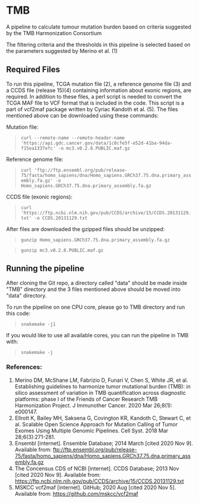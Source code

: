 # TMB
A pipeline to calculate tumour mutation burden based on criteria suggested by the TMB Harmonization Consortium


The filtering criteria and the thresholds in this pipeline is selected based on the parameters suggested by Merino et al. (1)


## Required Files

To run this pipeline, TCGA mutation file (2), a reference genome file (3) and a CCDS file (release 15)(4) containing information about exonic regions, are required. In addition to these files, a perl script is needed to convert the TCGA MAF file to VCF format that is included in the code. This script is a part of vcf2maf package written by Cyriac Kandoth et al. (5). The files mentioned above can be downloaded using these commands:

Mutation file:
> `curl --remote-name --remote-header-name 'https://api.gdc.cancer.gov/data/1c8cfe5f-e52d-41ba-94da-f15ea1337efc' -o mc3.v0.2.8.PUBLIC.maf.gz`

Reference genome file:
> `curl 'ftp://ftp.ensembl.org/pub/release-75/fasta/homo_sapiens/dna/Homo_sapiens.GRCh37.75.dna.primary_assembly.fa.gz' -o Homo_sapiens.GRCh37.75.dna.primary_assembly.fa.gz`

CCDS file (exonic regions):
> `curl 'https://ftp.ncbi.nlm.nih.gov/pub/CCDS/archive/15/CCDS.20131129.txt' -o CCDS.20131129.txt`

After files are downloaded the gzipped files should be unzipped:

> `gunzip Homo_sapiens.GRCh37.75.dna.primary_assembly.fa.gz`
  
> `gunzip mc3.v0.2.8.PUBLIC.maf.gz`
  
## Running the pipeline

After cloning the Git repo, a directory called "data" should be made inside "TMB" directory and the 3 files mentioned above should be moved into "data" directory.
  
To run the pipeline on one CPU core, please go to TMB directory and run this code:
> `snakemake -j1`
  
If you would like to use all available cores, you can run the pipeline in TMB with:
> `snakemake -j`
  
### References:
1. Merino DM, McShane LM, Fabrizio D, Funari V, Chen S, White JR, et al. Establishing guidelines to harmonize tumor mutational burden (TMB): in silico assessment of variation in TMB quantification across diagnostic platforms: phase I of the Friends of Cancer Research TMB Harmonization Project. J Immunother Cancer. 2020 Mar 26;8(1): e000147.
2. Ellrott K, Bailey MH, Saksena G, Covington KR, Kandoth C, Stewart C, et al. Scalable Open Science Approach for Mutation Calling of Tumor Exomes Using Multiple Genomic Pipelines. Cell Syst. 2018 Mar 28;6(3):271-281.
3. Ensembl [internet]. Ensemble Database; 2014 March [cited 2020 Nov 9]. Available from: ftp://ftp.ensembl.org/pub/release-75/fasta/homo_sapiens/dna/Homo_sapiens.GRCh37.75.dna.primary_assembly.fa.gz
4. The Concensus CDS of NCBI [internet]. CCDS Database; 2013 Nov [cited 2020 Nov 9]. Available from: https://ftp.ncbi.nlm.nih.gov/pub/CCDS/archive/15/CCDS.20131129.txt
5. MSKCC vcf2maf [internet]. GitHub; 2020 Aug [cited 2020 Nov 5]. Available from: https://github.com/mskcc/vcf2maf


